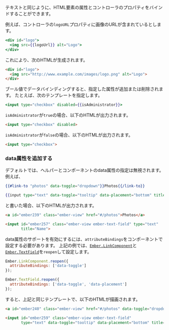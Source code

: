 <!--
In addition to normal text, you may also want to have your templates
contain HTML elements whose attributes are bound to the controller.
-->

テキストと同じように、HTML要素の属性とコントローラのプロパティをバインドすることができます。

<!--
For example, imagine your controller has a property that contains a URL
to an image:
-->

例えば、コントローラの`logoURL`プロパティに画像のURLが含まれているとします。

```handlebars
<div id="logo">
  <img src={{logoUrl}} alt="Logo">
</div>
```

<!--
This generates the following HTML:
-->

これにより、次のHTMLが生成されます。

```html
<div id="logo">
  <img src="http://www.example.com/images/logo.png" alt="Logo">
</div>
```

<!--
If you use data binding with a Boolean value, it will add or remove
the specified attribute. For example, given this template:
-->

ブール値でデータバインディングすると、指定した属性が追加または削除されます。 たとえば、次のテンプレートを指定します。

```handlebars
<input type="checkbox" disabled={{isAdministrator}}>
```

<!--
If `isAdministrator` is `true`, Handlebars will produce the following
HTML element:
-->

`isAdministrator`が`true`の場合、以下のHTMLが出力されます。

```html
<input type="checkbox" disabled>
```

<!--
If `isAdministrator` is `false`, Handlebars will produce the following:
-->

`isAdministrator`が`false`の場合、以下のHTMLが出力されます。

```html
<input type="checkbox">
```

<!--
### Adding Data Attributes
-->

### data属性を追加する

<!--
By default, helpers and components do not accept *data attributes*. For example
-->

デフォルトでは、ヘルパーとコンポーネントのdata属性の指定は無視されます。
例えば、

```handlebars
{{#link-to "photos" data-toggle="dropdown"}}Photos{{/link-to}}

{{input type="text" data-toggle="tooltip" data-placement="bottom" title="Name"}}
```

<!--
renders the following HTML:
-->

と書いた場合、以下のHTMLが出力されます。

```html
<a id="ember239" class="ember-view" href="#/photos">Photos</a>

<input id="ember257" class="ember-view ember-text-field" type="text"
       title="Name">
```

<!--
To enable support for data attributes an attribute binding must be
added to the component, e.g.
[`Ember.LinkComponent`](https://www.emberjs.com/api/ember/2.16/classes/LinkComponent)
or [`Ember.TextField`](https://www.emberjs.com/api/ember/2.16/classes/TextField)
for the specific attribute:
-->

data属性のサポートを有効にするには、`attributeBindings`をコンポーネントで設定する必要があります。
上記の例では、[`Ember.LinkComponent`](https://www.emberjs.com/api/ember/2.16/classes/LinkComponent)と [`Ember.TextField`](https://www.emberjs.com/api/ember/2.16/classes/TextField)を`reopen`して設定します。

```javascript
Ember.LinkComponent.reopen({
  attributeBindings: ['data-toggle']
});

Ember.TextField.reopen({
  attributeBindings: ['data-toggle', 'data-placement']
});
```

<!--
Now the same template above renders the following HTML:
-->

すると、上記と同じテンプレートで、以下のHTMLが描画されます。

```html
<a id="ember240" class="ember-view" href="#/photos" data-toggle="dropdown">Photos</a>

<input id="ember259" class="ember-view ember-text-field"
       type="text" data-toggle="tooltip" data-placement="bottom" title="Name">
```

